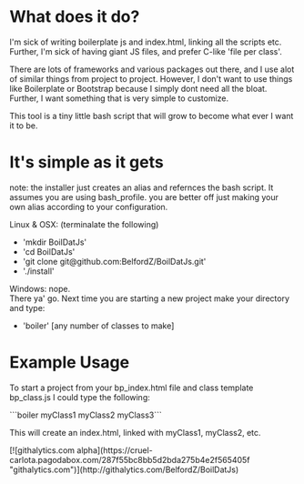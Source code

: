 <h1>What does it do?</h1>
<p>I'm sick of writing boilerplate js and index.html, linking all the scripts etc. Further, I'm sick of having giant JS files, and prefer C-like 'file per class'. </p>
<p>There are lots of frameworks and various packages out there, and I use alot of similar things from project to project. However, I don't want to use things like Boilerplate or Bootstrap because I simply dont need all the bloat. Further, I want something that is very simple to customize. </p>
<p>This tool is a tiny little bash script that will grow to become what ever I want it to be.</p>

<h1>It's simple as it gets</h1>
<p>
note: the installer just creates an alias and refernces the bash script. It assumes you are using bash_profile.
you are better off just making your own alias according to your configuration.

Linux & OSX: (terminalate the following) 
<ul>
<li>'mkdir BoilDatJs'</li>
<li>'cd BoilDatJs'</li>
<li>'git clone git@github.com:BelfordZ/BoilDatJs.git'</li>
<li>'./install'</li>
</ul>
Windows: nope. <br>
There ya' go. Next time you are starting a new project make your directory and type:
<ul>
<li>'boiler' [any number of classes to make]</li>
</ul>
</p>

<h1> Example Usage</h1>
<p>To start a project from your bp_index.html file and class template bp_class.js I could type the following: </p>
```boiler myClass1 myClass2 myClass3``` <br>
<p>This will create an index.html, linked with myClass1, myClass2, etc.</p>
</p>
[![githalytics.com alpha](https://cruel-carlota.pagodabox.com/287f55bc8bb5d2bda275b4e2f565405f "githalytics.com")](http://githalytics.com/BelfordZ/BoilDatJs)
